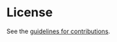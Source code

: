 # License

See the
[guidelines for contributions](https://github.com/davidjbrossard/alfa-authorization-language/blob/main/CONTRIBUTING.md).
